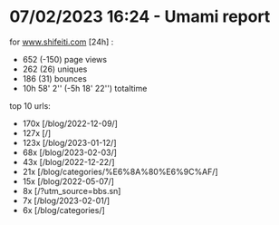 # 07/02/2023 16:24 - Umami report
for www.shifeiti.com [24h] :

 - 652 (-150) page views
 - 262 (26) uniques
 - 186 (31) bounces
 - 10h 58' 2'' (-5h 18' 22'') totaltime


top 10 urls:
 - 170x [/blog/2022-12-09/]
 - 127x [/]
 - 123x [/blog/2023-01-12/]
 - 68x [/blog/2023-02-03/]
 - 43x [/blog/2022-12-22/]
 - 21x [/blog/categories/%E6%8A%80%E6%9C%AF/]
 - 15x [/blog/2022-05-07/]
 - 8x [/?utm_source=bbs.sn]
 - 7x [/blog/2023-02-01/]
 - 6x [/blog/categories/]


